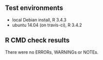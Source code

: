 ## Test environments
* local Debian install, R 3.4.3
* ubuntu 14.04 (on travis-ci), R 3.4.2

## R CMD check results
There were no ERRORs, WARNINGs or NOTEs. 
